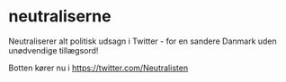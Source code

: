 neutraliserne
=============

Neutraliserer alt politisk udsagn i Twitter - for en sandere Danmark uden unødvendige tillægsord!

Botten kører nu i https://twitter.com/Neutralisten